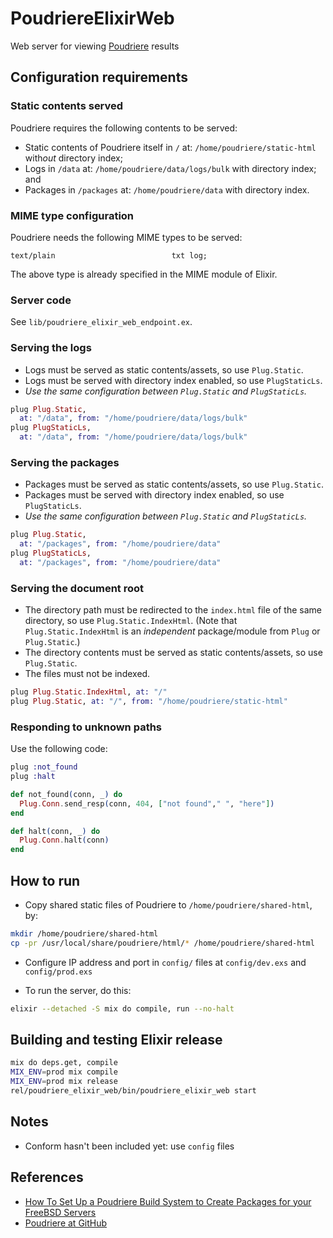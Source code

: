 # PoudriereElixirWeb

Web server for viewing [Poudriere](https://github.com/freebsd/poudriere) results

## Configuration requirements

### Static contents served

Poudriere requires the following contents to be served:

* Static contents of Poudriere itself in `/` at: `/home/poudriere/static-html` with*out* directory index;
* Logs in `/data` at: `/home/poudriere/data/logs/bulk` with directory index; and
* Packages in `/packages` at: `/home/poudriere/data` with directory index.

### MIME type configuration

Poudriere needs the following MIME types to be served:

```
text/plain                          txt log;
```

The above type is already specified in the MIME module of Elixir.

### Server code

See `lib/poudriere_elixir_web_endpoint.ex`.

### Serving the logs

* Logs must be served as static contents/assets, so use `Plug.Static`.
* Logs must be served with directory index enabled, so use `PlugStaticLs`.
* *Use the same configuration between `Plug.Static` and `PlugStaticLs`.*

```elixir
plug Plug.Static,
  at: "/data", from: "/home/poudriere/data/logs/bulk"
plug PlugStaticLs,
  at: "/data", from: "/home/poudriere/data/logs/bulk"
```

### Serving the packages

* Packages must be served as static contents/assets, so use `Plug.Static`.
* Packages must be served with directory index enabled, so use `PlugStaticLs`.
* *Use the same configuration between `Plug.Static` and `PlugStaticLs`.*

```elixir
plug Plug.Static,
  at: "/packages", from: "/home/poudriere/data"
plug PlugStaticLs,
  at: "/packages", from: "/home/poudriere/data"
```

### Serving the document root

* The directory path must be redirected to the `index.html` file of the same directory, so use `Plug.Static.IndexHtml`. (Note that `Plug.Static.IndexHtml` is an *independent* package/module from `Plug` or `Plug.Static`.)
* The directory contents must be served as static contents/assets, so use `Plug.Static`.
* The files must not be indexed.

```elixir
plug Plug.Static.IndexHtml, at: "/"
plug Plug.Static, at: "/", from: "/home/poudriere/static-html"
```

### Responding to unknown paths

Use the following code:

```elixir
plug :not_found
plug :halt

def not_found(conn, _) do
  Plug.Conn.send_resp(conn, 404, ["not found"," ", "here"])
end

def halt(conn, _) do
  Plug.Conn.halt(conn)
end
```

## How to run

* Copy shared static files of Poudriere to `/home/poudriere/shared-html`, by:

```sh
mkdir /home/poudriere/shared-html
cp -pr /usr/local/share/poudriere/html/* /home/poudriere/shared-html
```

* Configure IP address and port in `config/` files at `config/dev.exs` and `config/prod.exs`

* To run the server, do this:

```sh
elixir --detached -S mix do compile, run --no-halt
```

## Building and testing Elixir release

```sh
mix do deps.get, compile
MIX_ENV=prod mix compile
MIX_ENV=prod mix release
rel/poudriere_elixir_web/bin/poudriere_elixir_web start
```

## Notes

* Conform hasn't been included yet: use `config` files

## References

* [How To Set Up a Poudriere Build System to Create Packages for your FreeBSD Servers](https://www.digitalocean.com/community/tutorials/how-to-set-up-a-poudriere-build-system-to-create-packages-for-your-freebsd-servers)
* [Poudriere at GitHub](https://github.com/freebsd/poudriere)

